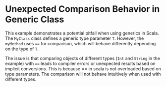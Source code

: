 # Unexpected Comparison Behavior in Generic Class

This example demonstrates a potential pitfall when using generics in Scala.  The `MyClass` class defines a generic type parameter `T`. However, the `myMethod` uses `==` for comparison, which will behave differently depending on the type of `T`.

The issue is that comparing objects of different types (`Int` and `String` in the example) with `==` leads to compiler errors or unexpected results based on implicit conversions. This is because == in scala is not overloaded based on type parameters. The comparison will not behave intuitively when used with different types.